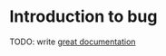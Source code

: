 # Introduction to bug

TODO: write [great documentation](http://jacobian.org/writing/what-to-write/)
